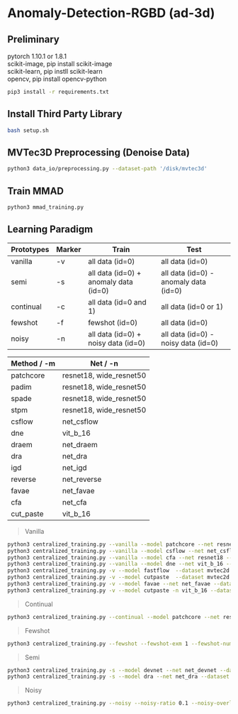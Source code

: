 # Anomaly-Detection-RGBD (ad-3d)
## Preliminary  

pytorch 1.10.1 or 1.8.1\
scikit-image, pip install scikit-image\
scikit-learn, pip instll scikit-learn\
opencv, pip install opencv-python

```bash
pip3 install -r requirements.txt
```

## Install Third Party Library
```bash
bash setup.sh
```

## MVTec3D Preprocessing (Denoise Data)
```bash
python3 data_io/preprocessing.py --dataset-path '/disk/mvtec3d'
```

## Train MMAD
```bash
python3 mmad_training.py
```

## Learning Paradigm
| Prototypes | Marker | Train | Test |
| ------ | ---| -------|------ |
| vanilla | -v |all data (id=0) | all data (id=0) |
| semi | -s | all data (id=0) + anomaly data (id=0) | all data (id=0) - anomaly data (id=0)|
| continual | -c| all data (id=0 and 1)| all data (id=0 or 1)|
| fewshot | -f | fewshot (id=0) | all data (id=0) |
| noisy | -n | all data (id=0) + noisy data (id=0) | all data (id=0) - noisy data (id=0)|


| Method / -m | Net / -n |
| ------ | ------ |
| patchcore  | resnet18, wide_resnet50 |
| padim  | resnet18, wide_resnet50 |
| spade  | resnet18, wide_resnet50 |
| stpm  | resnet18, wide_resnet50 |
| csflow | net_csflow |
| dne | vit_b_16 |
| draem | net_draem |
| dra | net_dra |
| igd | net_igd |
| reverse | net_reverse |
| favae | net_favae |
| cfa | net_cfa |
| cut_paste | vit_b_16 |



> Vanilla
```bash
python3 centralized_training.py --vanilla --model patchcore --net resnet18 --dataset mvtec2d --train-task-id 0 --valid-task-id 0 --coreset-sampling-ratio 0.001 -g 1
python3 centralized_training.py --vanilla --model csflow --net net_csflow --dataset mvtec2d --train-task-id 11 --valid-task-id 11 -g 1
python3 centralized_training.py --vanilla --model cfa --net resnet18 --dataset mvtec2d --train-task-id 11 --valid-task-id 11 --coreset-sampling-ratio 0.001 -g 7
python3 centralized_training.py --vanilla --model dne --net vit_b_16 --dataset mvtec2d --train-task-id 11 --valid-task-id 11 -g 7
python3 centralized_training.py -v --model fastflow  --dataset mvtec2d --train-task-id 11 --valid-task-id 11 -g 7
python3 centralized_training.py -v --model cutpaste  --dataset mvtec2d --train-task-id 11 --valid-task-id 11  -g 7
python3 centralized_training.py -v --model favae --net net_favae --dataset mvtec2d --train-task-id 11 --valid-task-id 11  -g 7
python3 centralized_training.py -v --model cutpaste -n vit_b_16 --dataset mvtec2d --train-task-id 11 --valid-task-id 11 --valid-task-id 0 -g 7
```

> Continual
```bash
python3 centralized_training.py --continual --model patchcore --net resent18 --dataset mvtec2d --train-task-id 0 1 --valid-task-id 0 1 --coreset-sampling-ratio 0.001 -g 1
```

> Fewshot
```bash
python3 centralized_training.py --fewshot --fewshot-exm 1 --fewshot-num-dg 4 --model patchcore --net resent18 --dataset mvtec2d --train-task-id 0 --valid-task-id 0 --coreset-sampling-ratio 1 -g 1
```
> Semi
```bash
python3 centralized_training.py -s --model devnet --net net_devnet --dataset mvtec2d --train-task-id 0 --valid-task-id 0 -g 1
python3 centralized_training.py -s --model dra --net net_dra --dataset mvtecloco --train-task-id 0 --valid-task-id 0 -g 1
```

> Noisy
```bash
python3 centralized_training.py --noisy --noisy-ratio 0.1 --noisy-overlap --model patchcore --net resent18 --dataset mvtec2d --train-task-id 0 --valid-task-id 1 --coreset-sampling-ratio 0.001 -g 1
```


